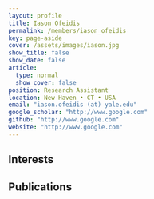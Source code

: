 ```yaml
---
layout: profile
title: Iason Ofeidis
permalink: /members/iason_ofeidis
key: page-aside
cover: /assets/images/iason.jpg
show_title: false
show_date: false
article:
  type: normal
  show_cover: false
position: Research Assistant
location: New Haven • CT • USA
email: "iason.ofeidis (at) yale.edu"
google_scholar: "http://www.google.com"
github: "http://www.google.com"
website: "http://www.google.com"
---
```


## Interests

## Publications
